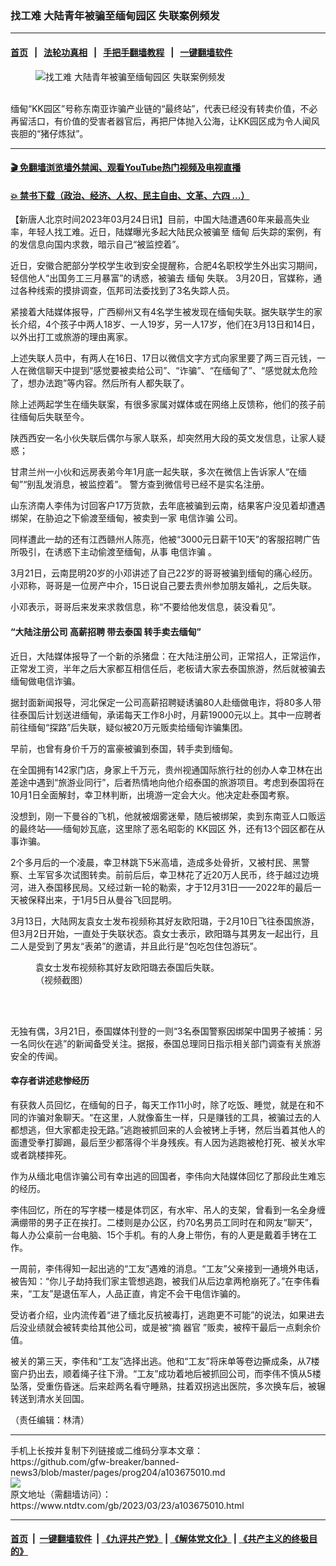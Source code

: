 ### 找工难 大陆青年被骗至缅甸园区 失联案例频发
------------------------

#### [首页](https://github.com/gfw-breaker/banned-news3/blob/master/README.md) &nbsp;&nbsp;|&nbsp;&nbsp; [法轮功真相](https://github.com/begood0513/basic/blob/master/README.md)  &nbsp;&nbsp;|&nbsp;&nbsp; [手把手翻墙教程](https://github.com/gfw-breaker/guides/wiki)  &nbsp;&nbsp;|&nbsp;&nbsp; [一键翻墙软件](https://github.com/gfw-breaker/nogfw/blob/master/README.md)  



<div><div class="featured_image">
 <figure>
  <img alt="找工难 大陆青年被骗至缅甸园区 失联案例频发" src="https://i.ntdtv.com/assets/uploads/2023/03/id103675054-v2-8662b187765b84fb092f8fc4abe9b6fa_1440w-800x450.jpeg"/>
 </figure><br/>
 <span class="caption">
  缅甸“KK园区”号称东南亚诈骗产业链的“最终站”，代表已经没有转卖价值，不必再留活口，有价值的受害者器官后，再把尸体抛入公海，让KK园区成为令人闻风丧胆的“猪仔炼狱”。
 </span>
</div>
</div><hr/>

#### [ 🎬  免翻墙浏览墙外禁闻、观看YouTube热门视频及电视直播](https://github.com/gfw-breaker/HelloWorld)

#### [ 💥  禁书下载（政治、经济、人权、民主自由、文革、六四 ...）](https://github.com/gfw-breaker/books/blob/master/README.md)

<div><div class="post_content" itemprop="articleBody">
 <p>
  【新唐人北京时间2023年03月24日讯】目前，中国大陆遭遇60年来最高失业率，年轻人找工难。近日，陆媒曝光多起大陆民众被骗至
  <ok href="https://www.ntdtv.com/gb/缅甸.htm">
   缅甸
  </ok>
  后失踪的案例，有的发信息向国内求救，暗示自己“被监控着”。
 </p>
 <p>
  近日，安徽合肥部分学校学生收到安全提醒称，合肥4名职校学生外出实习期间，轻信他人“出国务工三月暴富”的诱惑，被骗去
  <ok href="https://www.ntdtv.com/gb/缅甸.htm">
   缅甸
  </ok>
  失联。 3月20日，官媒称，通过各种线索的摸排调查，佤邦司法委找到了3名失踪人员。
 </p>
 <p>
  紧接着大陆媒体报导，广西柳州又有4名学生被发现在缅甸失联。据失联学生的家长介绍，4个孩子中两人18岁、一人19岁，另一人17岁，他们在3月13日和14日，以外出打工或旅游的理由离家。
 </p>
 <p>
  上述失联人员中，有两人在16日、17日以微信文字方式向家里要了两三百元钱，一人在微信聊天中提到“感觉要被卖给公司”、“诈骗”、“在缅甸了”、“感觉就太危险了，想办法跑”等内容。然后所有人都失联了。
 </p>
 <p>
  除上述两起学生在缅失联案，有很多家属对媒体或在网络上反馈称，他们的孩子前往缅甸后失联至今。
 </p>
 <p>
  陕西西安一名小伙失联后偶尔与家人联系，却突然用大段的英文发信息，让家人疑惑；
 </p>
 <p>
  甘肃兰州一小伙和远房表弟今年1月底一起失联，多次在微信上告诉家人“在缅甸”“别乱发消息，被监控着”。 警方查到微信号已经不是实名注册。
 </p>
 <p>
  山东济南人李伟为讨回客户17万货款，去年底被骗到云南，结果客户没见着却遭遇绑架，在胁迫之下偷渡至缅甸，被卖到一家
  <ok href="https://www.ntdtv.com/gb/电信诈骗.htm">
   电信诈骗
  </ok>
  公司。
 </p>
 <p>
  同样遭此一劫的还有江西赣州人陈亮，他被“3000元日薪干10天”的客服招聘广告所吸引，在诱惑下主动偷渡至缅甸，从事
  <ok href="https://www.ntdtv.com/gb/电信诈骗.htm">
   电信诈骗
  </ok>
  。
 </p>
 <p>
  3月21日，云南昆明20岁的小邓讲述了自己22岁的哥哥被骗到缅甸的痛心经历。小邓称，哥哥是一位房产中介，15日说自己要去贵州参加朋友婚礼，之后失联。
 </p>
 <p>
  小邓表示，哥哥后来发来求救信息，称“不要给他发信息，装没看见”。
 </p>
 <h4>
  “大陆注册公司 高薪招聘 带去泰国 转手卖去缅甸”
 </h4>
 <p>
  近日，大陆媒体报导了一个新的杀猪盘：在大陆注册公司，正常招人，正常运作，正常发工资，半年之后大家都互相信任后，老板请大家去泰国旅游，然后就被骗去缅甸做电信诈骗。
 </p>
 <p>
  据封面新闻报导，河北保定一公司高薪招聘疑诱骗80人赴缅做电诈，将80多人带往泰国后计划送进缅甸，承诺每天工作8小时，月薪19000元以上。其中一应聘者前往缅甸“探路”后失联，疑似被20万元贩卖给缅甸诈骗集团。
 </p>
 <p>
  早前，也曾有身价千万的富豪被骗到泰国，转手卖到缅甸。
 </p>
 <p>
  在全国拥有142家门店，身家上千万元，贵州视通国际旅行社的创办人幸卫林在出差途中遇到“旅游业同行”，后者热情地向他介绍泰国的旅游项目。考虑到泰国将在10月1日全面解封，幸卫林判断，出境游一定会大火。他决定赴泰国考察。
 </p>
 <p>
  没想到，刚一下曼谷的飞机，他就被烟雾迷晕，随后被绑架，卖到东南亚人口贩运的最终站——缅甸妙瓦底，这里除了恶名昭彰的
  <ok href="https://www.ntdtv.com/gb/kk园区.htm">
   KK园区
  </ok>
  外，还有13个园区都在从事诈骗。
 </p>
 <p>
  2个多月后的一个凌晨，幸卫林跳下5米高墙，造成多处骨折，又被村民、黑警察、土军官多次试图转卖。前前后后，幸卫林花了近20万人民币，终于越过边境河，进入泰国移民局。又经过新一轮的勒索，才于12月31日——2022年的最后一天被保释出来，于1月5日从曼谷飞回昆明。
 </p>
 <p>
  3月13日，大陆网友袁女士发布视频称其好友欧阳璐，于2月10日飞往泰国旅游，但3月2日开始，一直处于失联状态。袁女士表示，欧阳璐与其男友一起出行，且二人是受到了男友“表弟”的邀请，并且此行是“包吃包住包游玩”。
 </p>
 <figure class="wp-caption aligncenter" id="attachment_103675059" style="width: 300px">
  <img alt="" class="wp-image-103675059" src="https://i.ntdtv.com/assets/uploads/2023/03/id103675059-748f8715ly1hca606ubu4j20qw1gidkh.jpeg">
   <br/><figcaption class="wp-caption-text">
    袁女士发布视频称其好友欧阳璐去泰国后失联。（视频截图）
   </figcaption><br/>
  </img>
 </figure><br/>
 <p>
  无独有偶，3月21日，泰国媒体刊登的一则“3名泰国警察因绑架中国男子被捕：另一名同伙在逃”的新闻备受关注。据报，泰国总理同日指示相关部门调查有关旅游安全的传闻。
 </p>
 <h4>
  幸存者讲述悲惨经历
 </h4>
 <p>
  有获救人员回忆，在缅甸的日子，每天工作11小时，除了吃饭、睡觉，就是在和不同的诈骗对象聊天。“在这里，人就像畜生一样，只是赚钱的工具，被骗过去的人都想逃，但大家都走投无路。”逃跑被抓回来的人会被铐上手铐，然后当着其他人的面遭受拳打脚踢，最后至少都落得个半身残疾。有人因为逃跑被枪打死、被关水牢或者跳楼摔死。
 </p>
 <p>
  作为从缅北电信诈骗公司有幸出逃的回国者，李伟向大陆媒体回忆了那段此生难忘的经历。
 </p>
 <p>
  李伟回忆，所在的写字楼一楼是体罚区，有水牢、吊人的支架，曾看到一名全身缠满绷带的男子正在挨打。二楼则是办公区，约70名男员工同时在和网友“聊天”，每人办公桌前一台电脑、15个手机。有的人身上带伤，有的人更是戴着手铐在工作。
 </p>
 <p>
  一周前，李伟得知一起出逃的“工友”遇难的消息。“工友”父亲接到一通境外电话，被告知：“你儿子劫持我们家主管想逃跑，被我们从后边拿两枪崩死了。”在李伟看来，“工友”是退伍军人，人品正直，肯定不会干电信诈骗的。
 </p>
 <p>
  受访者介绍，业内流传着“进了缅北反抗被毒打，逃跑更不可能”的说法，如果进去后没业绩就会被转卖给其他公司，或是被“摘
  <ok href="https://www.ntdtv.com/gb/器官.htm">
   器官
  </ok>
  ”贩卖，被榨干最后一点剩余价值。
 </p>
 <p>
  被关的第三天，李伟和“工友”选择出逃。他和“工友”将床单等卷边撕成条，从7楼窗户扔出去，顺着绳子往下滑。“工友”成功着地后被抓回公司，而李伟不慎从5楼坠落，受重伤昏迷。后来趁两名看守睡熟，拄着双拐逃出医院，多次换车后，被辗转送到清水关回国。
 </p>
 <p>
  （责任编辑：林清）
 </p>
 <p>
 </p>
 <div class="single_ad">
 </div>
</div>
</div>
<hr/>
手机上长按并复制下列链接或二维码分享本文章：<br/>
https://github.com/gfw-breaker/banned-news3/blob/master/pages/prog204/a103675010.md <br/>
<a href='https://github.com/gfw-breaker/banned-news3/blob/master/pages/prog204/a103675010.md'><img src='https://github.com/gfw-breaker/banned-news3/blob/master/pages/prog204/a103675010.md.png'/></a> <br/>
原文地址（需翻墙访问）：https://www.ntdtv.com/gb/2023/03/23/a103675010.html


------------------------
#### [首页](https://github.com/gfw-breaker/banned-news3/blob/master/README.md) &nbsp;|&nbsp; [一键翻墙软件](https://github.com/gfw-breaker/nogfw/blob/master/README.md) &nbsp;| [《九评共产党》](https://github.com/gfw-breaker/9ping.md/blob/master/README.md#九评之一评共产党是什么) | [《解体党文化》](https://github.com/gfw-breaker/jtdwh.md/blob/master/README.md) | [《共产主义的终极目的》](https://github.com/gfw-breaker/gczydzjmd.md/blob/master/README.md)


<img src='http://gfw-breaker.win/banned-news3/pages/prog204/a103675010.md' width='0px' height='0px'/>